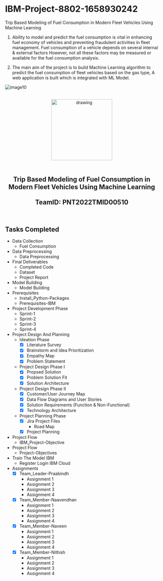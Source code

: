 # IBM-Project-8802-1658930242
Trip Based Modeling of Fuel Consumption in Modern Fleet Vehicles Using Machine Learning

1. Ability to model and predict the fuel consumption is vital in enhancing fuel economy of vehicles and preventing fraudulent activities in fleet management. Fuel consumption of a vehicle depends on several internal & external factors However, not all these factors may be measured or available for the fuel consumption analysis.

2. The main aim of the project is to build Machine Learning  algorithm to predict the fuel consumption of  fleet vehicles based on the gas type, A web application is built which is integrated with ML Model.

![image10](https://user-images.githubusercontent.com/63050949/189497358-5e9a4fed-7b0c-4766-abb7-29cdfcac9337.png)

<br>
    <div align="center">
        <img src="https://upload.wikimedia.org/wikipedia/commons/5/51/IBM_logo.svg"  align="center" alt="drawing" width="200" />
        <h2 align="center" style="margin-top:50px"> Trip Based Modeling of Fuel Consumption in Modern Fleet Vehicles Using Machine Learning
        <br><br>TeamID: PNT2022TMID00510</h2>
    </div>
<br>

## Tasks Completed
- Data Collection
    - Fuel Consumption
- Data Preprocessing
    - Data Preprocessing
- Final Deliverables
    - Completed Code
    - Dataset
    - Project Report
- Model Building
    - Model Building
- Prerequisites
    - Install_Python-Packages
    - Prerequisites-IBM
- Project Development Phase
    - Sprint-1
    - Sprint-2
    - Sprint-3
    - Sprint-4
- Project Design And Planning
    - Ideation Phase
        -  [x] Literature Survey <br>
        -  [x] Brainstorm and Idea Prioritization <br>
        -  [x] Empathy Map <br>
        -  [x] Problem Statement <br>
    - Project Design Phase I
        - [x] Propsed Solution <br>
        - [x] Problem Solution Fit <br>
        - [x] Solution Architecture <br>
    - Project Design Phase II
        - [x] Customer/User Journey Map <br>
        - [x] Data Flow Diagrams and User Stories <br>
        - [x] Solution Requirements (Function & Non-Functional) <br>
        - [x] Technology Architecture <br>
    - Project Planning Phase
        - [x] Jira Project Files
            - Road Map
        - [x] Project Planning
- Project Flow
    - IBM_Project-Objective
- Project Flow
    - Project-Objectives
- Train The Model IBM
    - Register Login IBM Cloud
- Assignments
    -  [x] Team_Leader-Praabindh
        -  Assignment 1 <br>
        -  Assignment 2 <br>
        -  Assignment 3 <br>
        -  Assignment 4 <br>
    -  [x] Team_Member-Naavendhan
        -  Assignment 1 <br>
        -  Assignment 2 <br>
        -  Assignment 3 <br>
        -  Assignment 4 <br>
    -  [x] Team_Member-Naveen
        -  Assignment 1 <br>
        -  Assignment 2 <br>
        -  Assignment 3 <br>
        -  Assignment 4 <br>
    -  [x] Team_Member-Nithish
        -  Assignment 1 <br>
        -  Assignment 2 <br>
        -  Assignment 3 <br>
        -  Assignment 4 <br>
<br>
